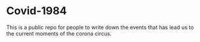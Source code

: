 # Covid-1984
This is a public repo for people to write down the events that has lead us to the current moments of the corona circus.
